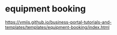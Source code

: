 # equipment booking

https://vmiis.github.io/business-portal-tutorials-and-templates/templates/equipment-booking/index.html
